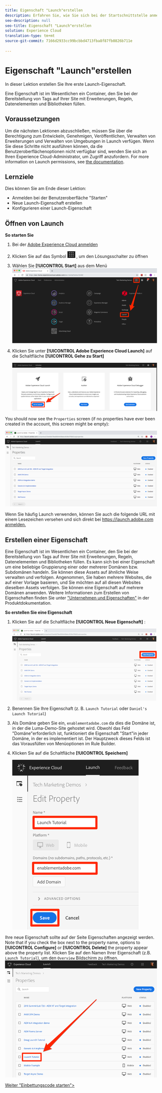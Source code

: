 ```yaml
---
title: Eigenschaft "Launch"erstellen
description: Erfahren Sie, wie Sie sich bei der Startschnittstelle anmelden und eine Launch-Eigenschaft erstellen. Diese Lektion ist Teil des Tutorials zum Implementieren der Experience Cloud in Websites mit Start.
seo-description: null
seo-title: Eigenschaft "Launch"erstellen
solution: Experience Cloud
translation-type: tm+mt
source-git-commit: 7166d2933cc99bcbbd4713fba8f87fb0826b711e

---
```



# Eigenschaft "Launch"erstellen

In dieser Lektion erstellen Sie Ihre erste Launch-Eigenschaft.

Eine Eigenschaft ist im Wesentlichen ein Container, den Sie bei der Bereitstellung von Tags auf Ihrer Site mit Erweiterungen, Regeln, Datenelementen und Bibliotheken füllen.

## Voraussetzungen 

Um die nächsten Lektionen abzuschließen, müssen Sie über die Berechtigung zum Entwickeln, Genehmigen, Veröffentlichen, Verwalten von Erweiterungen und Verwalten von Umgebungen in Launch verfügen. Wenn Sie diese Schritte nicht ausführen können, da die Benutzeroberflächenoptionen nicht verfügbar sind, wenden Sie sich an Ihren Experience Cloud-Administrator, um Zugriff anzufordern. For more information on Launch permissions, see [the documentation](https://docs.adobe.com/content/help/en/launch/using/reference/admin/user-permissions.html).

## Lernziele

Dies können Sie am Ende dieser Lektion:

* Anmelden bei der Benutzeroberfläche "Starten"
* Neue Launch-Eigenschaft erstellen
* Konfigurieren einer Launch-Eigenschaft

## Öffnen von Launch

**So starten Sie**

1. Bei der [Adobe Experience Cloud anmelden](https://experiencecloud.adobe.com)

1. Klicken Sie auf das Symbol ![für den Lösungsschalter](images/launch-solutionSwitcher.png) , um den Lösungsschalter zu öffnen

1. Wählen Sie **[!UICONTROL Start]** aus dem Menü ![Öffnen Sie den Lösungsschalter mit dem Symbol und klicken Sie auf Aktivierung](images/launch-solutionSwitcherActivation.png)

1. Klicken Sie unter **[!UICONTROL Adobe Experience Cloud Launch]** auf die Schaltfläche **[!UICONTROL Gehe zu Start]**

   ![Klicken Sie auf die Schaltfläche Start](images/launch-goToLaunch.png)

You should now see the `Properties` screen (if no properties have ever been created in the account, this screen might be empty):

![Eigenschaftenbildschirm](images/launch-propertiesScreen.png)

Wenn Sie häufig Launch verwenden, können Sie auch die folgende URL mit einem Lesezeichen versehen und sich direkt bei [https://launch.adobe.com anmelden.](https://launch.adobe.com)

## Erstellen einer Eigenschaft

Eine Eigenschaft ist im Wesentlichen ein Container, den Sie bei der Bereitstellung von Tags auf Ihrer Site mit Erweiterungen, Regeln, Datenelementen und Bibliotheken füllen. Es kann sich bei einer Eigenschaft um eine beliebige Gruppierung einer oder mehrerer Domänen bzw. Subdomänen handeln. Sie können diese Assets auf ähnliche Weise verwalten und verfolgen. Angenommen, Sie haben mehrere Websites, die auf einer Vorlage basieren, und Sie möchten auf all diesen Websites dieselben Assets verfolgen. Sie können eine Eigenschaft auf mehrere Domänen anwenden. Weitere Informationen zum Erstellen von Eigenschaften finden Sie unter ["Unternehmen und Eigenschaften"](https://docs.adobe.com/content/help/en/launch/using/reference/admin/companies-and-properties.html) in der Produktdokumentation.

**So erstellen Sie eine Eigenschaft**

1. Klicken Sie auf die Schaltfläche **[!UICONTROL Neue Eigenschaft]** :

   ![Klicken Sie auf Neue Eigenschaft](images/launch-addNewProperty.png)

1. Benennen Sie Ihre Eigenschaft (z. B. `Launch Tutorial` oder `Daniel's Launch Tutorial`)
1. Als Domäne geben Sie ein, `enablementadobe.com` da dies die Domäne ist, in der die Luma-Demo-Site gehostet wird. Obwohl das Feld "Domäne"erforderlich ist, funktioniert die Eigenschaft "Start"in jeder Domäne, in der es implementiert ist. Der Hauptzweck dieses Felds ist das Vorausfüllen von Menüoptionen im Rule Builder.
1. Klicken Sie auf die Schaltfläche **[!UICONTROL Speichern]**

   ![Neue Eigenschaft erstellen](images/launch-newProperty.png)

Ihre neue Eigenschaft sollte auf der Seite Eigenschaften angezeigt werden. Note that if you check the box next to the property name, options to **[!UICONTROL Configure]** or **[!UICONTROL Delete]** the property appear above the property list. Klicken Sie auf den Namen Ihrer Eigenschaft (z.B. `Launch Tutorial`), um den `Overview` Bildschirm zu öffnen.
![Klicken Sie auf den Namen der Eigenschaft, um sie zu öffnen](images/launch-openProperty.png)

[Weiter "Einbettungscode starten"&gt;](launch-add-embed.md)
